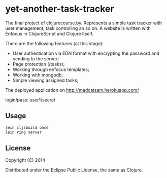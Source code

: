 yet-another-task-tracker
========================

The final project of clojurecourse.by. Represents a simple task tracker with user management, task controlling an so on.
A website is written with Enfocus in ClojureScript and Clojure itself.

There are the following features (at this stage):
 - User authentication via EDN format with encrypting the password and sending to the server;
 - Page protection (/tasks);
 - Working through enfocus templates;
 - Working with mongodb;
 - Simple viewing assigned tasks;



The deployed application on http://madcatsam.herokuapp.com/

login/pass:
user1/secret

## Usage

```bash
lein cljsbuild once
lein ring server
```

## License

Copyright (C) 2014

Distributed under the Eclipse Public License, the same as Clojure.
